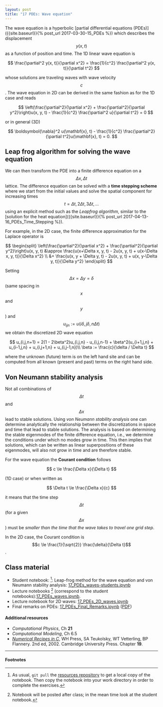 ```yaml
---
layout: post
title: "17 PDEs: Wave equation"
---
```


The wave equation is a hyperbolic
[partial differential equations (PDEs)]({{site.baseurl}}{% post_url
2017-03-30-15_PDEs %}) which describes the displacement $$y(x,t)$$ as
a function of position and time. The 1D linear wave equation is

$$
\frac{\partial^2 y(x, t)}{\partial x^2} = \frac{1}{c^2} \frac{\partial^2 y(x, t)}{\partial t^2}
$$

whose solutions are traveling waves with wave velocity $$c$$. The wave
equation in 2D can be derived in the same fashion as for the 1D case
and reads

$$
\left(\frac{\partial^2}{\partial x^2} + \frac{\partial^2}{\partial y^2}\right)u(x, y, t) - \frac{1}{c^2} \frac{\partial^2 u}{\partial t^2} = 0
$$

or in general (3D)

$$
\boldsymbol{\nabla}^2 u(\mathbf{x}, t) - \frac{1}{c^2} \frac{\partial^2}{\partial t^2}u(\mathbf{x}, t) = 0.
$$



## Leap frog algorithm for solving the wave equation

We can then transform the PDE into a finite difference equation on a
$$\Delta x, \Delta t$$ lattice. The difference equation can be solved
with a **time stepping scheme** where we start from the initial values
and solve the spatial component for increasing times $$t = \Delta t,
2\Delta t, 3\Delta t, \dots$$ using an explicit method such as
the *Leapfrog algorithm*, similar to the
[solution for the heat equation]({{site.baseurl}}{% post_url
2017-04-13-16_PDEs_Time_Stepping %}).

For example, in the 2D case, the  finite difference approximation for
the Laplace operator is

$$
\begin{split}
\left(\frac{\partial^2}{\partial x^2} + \frac{\partial^2}{\partial y^2}\right)u(x, y, t) &\approx
 \frac{u(x+\Delta x, y, t) - 2u(x, y, t) + u(x-\Delta x, y, t)}{\Delta x^2} \\
 &+ \frac{u(x, y + \Delta y, t) - 2u(x, y, t) + u(x, y-\Delta y, t)}{\Delta y^2}
\end{split}
$$

Setting $$\Delta x = \Delta y = \delta$$ (same spacing in $$x$$ and $$y$$)
and $$u_{ijn} := u(i\delta, j\delta, n\Delta t)$$ we obtain the
discretized 2D wave equation

$$
u_{i,j,n+1} = 2(1 - 2\beta^2)u_{i,j,n} - u_{i,j,n-1} + \beta^2(u_{i+1,j,n} + u_{i-1,j,n} + u_{i,j+1,n} + u_{i,j-1,n})\\
\beta := \frac{c}{\delta / \Delta t}
$$

where the unknown (future) term is on the left hand site and can be
computed from all known (present and past) terms on the right hand
side.



## Von Neumann stability analysis

Not all combinations of $$\Delta t$$ and $$\Delta x$$ lead to stable
solutions. Using *von Neumann stability analysis* one can determine
analytically the relationship between the discretizations in space and
time that lead to stable solutions. The analysis is based on
determining the stable eigenmodes of the finite difference equation,
i.e., we determine the conditions under which no modes grow in
time. This then implies that solutions, which can be written as linear
superpositions of these eigenmodes, will also not grow in time and are
therefore stable.

For the wave equation the **Courant condition** follows

$$
c \le \frac{\Delta x}{\Delta t}
$$

(1D case) or when written as

$$
\Delta t \le \frac{\Delta x}{c}
$$

it means that the time step $$\Delta t$$ (for a given $$\Delta x$$)
must be *smaller than the time that the wave takes to travel one grid
step*.

In the 2D case, the Courant condition is $$c \le \frac{1}{\sqrt{2}}
\frac{\delta}{\Delta t}$$.


## Class material

* Student notebook: [^1]: Leap-frog method for the wave equation and von Neumann stability
    analysis: [17_PDEs_waves-students.ipynb]({{site.nbviewer.resources}}/17_PDEs_waves/17_PDEs_waves-students.ipynb)
* Lecture notebooks [^2] (correspond to the student notebooks):[17_PDEs_waves.ipynb]({{site.nbviewer.resources}}/17_PDEs_waves/17_PDEs_waves.ipynb).
* Lecture notebook for 2D waves: [17_PDEs_2D_waves.ipynb]({{site.nbviewer.resources}}/17_PDEs_waves/17_PDEs_2D_waves.ipynb)
* Final remarks on PDEs:
  [17_PDEs_Final_Remarks.ipynb]({{site.nbviewer.slides}}/17_PDEs_waves/17_PDEs_Final_Remarks.ipynb) ([PDF]({{site.resources.fileurl}}/17_PDEs_Final_Remarks.pdf))


#### Additional resources  ####

* _Computational Physics_, Ch **21**
* _Computational Modeling_, Ch 6.5
* _[Numerical Recipes in C](http://apps.nrbook.com/c/index.html)_, WH
  Press, SA Teukolsky, WT Vetterling, BP Flannery. 2nd
  ed, 2002. Cambridge University Press. Chapter **19**.


--------

#### Footnotes

[^1]: As usual, `git pull` the
      [resources repository]({{site.resources.url}})
      to get a local copy of the notebook. Then copy the notebook into
      your work directory in order to complete the exercises.

[^2]: Notebook will be posted after class; in the mean time look at the
      student notebook.

